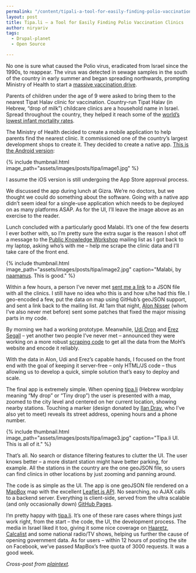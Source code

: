 ```yaml
---
permalink: "/content/tipali-a-tool-for-easily-finding-polio-vaccination-clinics/"
layout: post
title: Tipa.li – a Tool for Easily Finding Polio Vaccination Clinics
author: niryariv
tags:
  - Drupal-planet
  - Open Source

---
```



No one is sure what caused the Polio virus, eradicated from Israel since the 1990s, to reappear. The virus was detected in sewage samples in the south of the country in early summer and began spreading northwards, prompting Ministry of Health to start a [massive vaccination drive](http://www.npr.org/blogs/health/2013/09/02/217194998/to-keep-polio-at-bay-israel-revaccinates-a-million-kids).

Parents of children under the age of 9 were asked to bring them to the nearest Tipat Halav clinic for vaccination. Country-run Tipat Halav (in Hebrew, “drop of milk”) childcare clinics are a household name in Israel. Spread throughout the country, they helped it reach some of the [world’s lowest infant mortality rates](http://www.indexmundi.com/facts/indicators/SP.DYN.IMRT.IN/compare?country=il#country=au:xd:xr:xs:il:gb:us).

The Ministry of Health decided to create a mobile application to help parents find the nearest clinic. It commissioned one of the country’s largest development shops to create it. They decided to create a native app. [This is the Android version](https://play.google.com/store/apps/details?id=com.matrix.tipathalav):

{% include thumbnail.html image_path="assets/images/posts/tipa/image1.jpg" %}

I assume the iOS version is still undergoing the App Store approval process.

We discussed the app during lunch at Gizra. We’re no doctors, but we thought we could do something about the software. Going with a native app didn’t seem ideal for a single-use application which needs to be deployed on as many platforms ASAP. As for the UI, I’ll leave the image above as an exercise to the reader.

<!-- more -->

Lunch concluded with a particularly good Malabi. It’s one of the few deserts I ever bother with, so I’m pretty sure the extra sugar is the reason I shot off a message to the [Public Knowledge Workshop](http://www.hasadna.org.il/en/) mailing list as I got back to my laptop, asking who’s with me – help me scrape the clinic data and I’ll take care of the front end.

{% include thumbnail.html image_path="assets/images/posts/tipa/image2.jpg" caption="Malabi, by <a href='http://www.flickr.com/photos/7826272@N06/4818656579/in/photolist-8kNSHR-6c2Z8H-rzrQQ-5AsnHV-rzrTY-Dv5gr-avrhAk-5Zu4Hp'>naamanus</a>. This is good." %}

Within a few hours, a person I’ve never met [sent me a link](https://twitter.com/sharonmoravi/status/371632490147880960) to a JSON file with all the clinics. I still have no idea who this is and how s/he had this file. I geo-encoded a few, put the data on map using GitHub’s geoJSON support, and sent a link back to the mailing list. At 1am that night, [Alon Nisser](http://degeladom.wordpress.com/) (whom I’ve also never met before) sent some patches that fixed the major missing parts in my code.

By morning we had a working prototype. Meanwhile, [Udi Oron](http://about.me/udioron) and [Erez Segall](http://www.linkedin.com/profile/view?id=163884606) – yet another two people I’ve never met – announced they were working on a more robust [scraping code](https://github.com/segalle/milkscrapper) to get all the data from the MoH’s website and encode it reliably.

With the data in Alon, Udi and Erez’s capable hands, I focused on the front end with the goal of keeping it server-free – only HTML/JS code – thus allowing us to develop a quick, simple solution that’s easy to deploy and scale.

The final app is extremely simple. When opening [tipa.li](http://tipa.li/) (Hebrew wordplay meaning “My drop” or “Tiny drop”) the user is presented with a map, zoomed to the city level and centered on her current location, showing nearby stations. Touching a marker (design donated by [Ilan Dray](http://www.inkod-hypera.com/), who I’ve also yet to meet) reveals its street address, opening hours and a phone number.

{% include thumbnail.html image_path="assets/images/posts/tipa/image3.jpg" caption="Tipa.li UI. This is all of it." %}

That’s all. No search or distance filtering features to clutter the UI. The user knows better – a more distant station might have better parking, for example. All the stations in the country are the one geoJSON file, so users can find clinics in other locations by just zooming and panning around.

The code is as simple as the UI. The app is one geoJSON file rendered on a [MapBox](http://mapbox.com/) map with the excellent [Leaflet.js API](http://leafletjs.com/). No searching, no AJAX calls to a backend server. Everything is client-side, served from the ultra scalable (and only occasionally down) [GitHub Pages](http://pages.github.com/).

I’m pretty happy with [tipa.li](http://tipa.li/). It’s one of these rare cases where things just work right, from the start – the code, the UI, the development process. The media in Israel liked it too, giving it some nice coverage on [Haaretz](http://www.haaretz.co.il/captain/room404/1.2111744), [Calcalist](http://www.calcalist.co.il/local/articles/0,7340,L-3611389,00.html) and some national radio/TV shows, helping us further the cause of opening government data. As for users – within 12 hours of posting the site on Facebook, we’ve passed MapBox’s free quota of 3000 requests. It was a good week.

_Cross-post from [plaintext](http://niryariv.wordpress.com/2013/09/03/tipa-li-a-tool-for-easily-finding-polio-vaccination-clinics/)._
